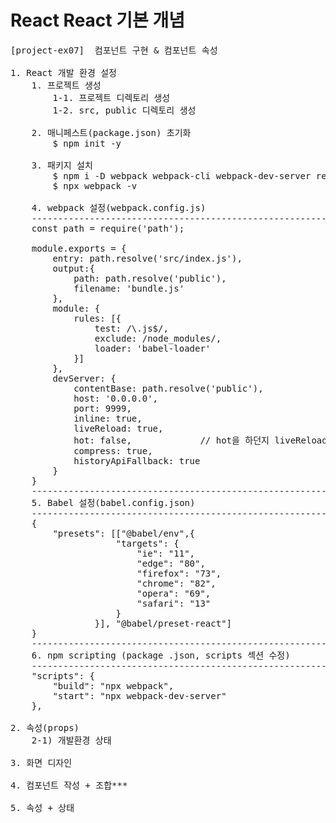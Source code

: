 # React React 기본 개념

<pre>
[project-ex07]  컴포넌트 구현 & 컴포넌트 속성

1. React 개발 환경 설정
    1. 프로젝트 생성
        1-1. 프로젝트 디렉토리 생성
        1-2. src, public 디렉토리 생성

    2. 매니페스트(package.json) 초기화
        $ npm init -y

    3. 패키지 설치
        $ npm i -D webpack webpack-cli webpack-dev-server react react-dom @babel/core babel-loader @babel/preset-env @babel/preset-react
        $ npx webpack -v

    4. webpack 설정(webpack.config.js)
    ---------------------------------------------------------
    const path = require('path');

    module.exports = {
        entry: path.resolve('src/index.js'),
        output:{
            path: path.resolve('public'),
            filename: 'bundle.js'
        },
        module: {
            rules: [{
                test: /\.js$/,
                exclude: /node_modules/,
                loader: 'babel-loader'
            }]
        },
        devServer: {
            contentBase: path.resolve('public'),
            host: '0.0.0.0',
            port: 9999,
            inline: true,
            liveReload: true,
            hot: false,             // hot을 하던지 liveReload 하던지 
            compress: true,
            historyApiFallback: true
        }   
    }
    ---------------------------------------------------------
    5. Babel 설정(babel.config.json)
    ---------------------------------------------------------
    {
        "presets": [["@babel/env",{
                    "targets": {
                        "ie": "11",
                        "edge": "80",
                        "firefox": "73",
                        "chrome": "82",
                        "opera": "69",
                        "safari": "13"
                    }
                }], "@babel/preset-react"]
    }
    ---------------------------------------------------------
    6. npm scripting (package .json, scripts 섹션 수정)
    ---------------------------------------------------------
    "scripts": {
        "build": "npx webpack",
        "start": "npx webpack-dev-server"
    },

2. 속성(props)
    2-1) 개발환경 상태

3. 화면 디자인

4. 컴포넌트 작성 + 조합***

5. 속성 + 상태
</pre>